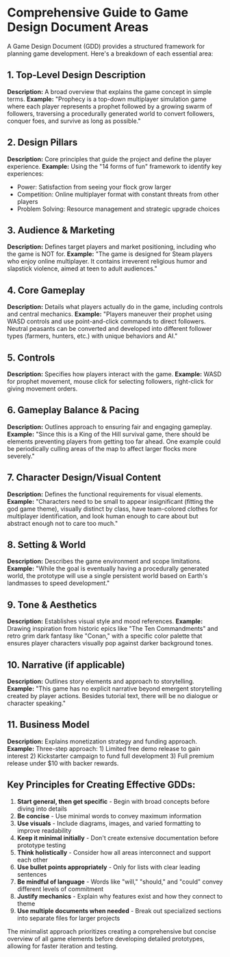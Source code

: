 # Comprehensive Guide to Game Design Document Areas

A Game Design Document (GDD) provides a structured framework for planning game development. Here's a breakdown of each essential area:

## 1. Top-Level Design Description
**Description:** A broad overview that explains the game concept in simple terms.
**Example:** "Prophecy is a top-down multiplayer simulation game where each player represents a prophet followed by a growing swarm of followers, traversing a procedurally generated world to convert followers, conquer foes, and survive as long as possible."

## 2. Design Pillars
**Description:** Core principles that guide the project and define the player experience.
**Example:** Using the "14 forms of fun" framework to identify key experiences:
- Power: Satisfaction from seeing your flock grow larger
- Competition: Online multiplayer format with constant threats from other players
- Problem Solving: Resource management and strategic upgrade choices

## 3. Audience & Marketing
**Description:** Defines target players and market positioning, including who the game is NOT for.
**Example:** "The game is designed for Steam players who enjoy online multiplayer. It contains irreverent religious humor and slapstick violence, aimed at teen to adult audiences."

## 4. Core Gameplay
**Description:** Details what players actually do in the game, including controls and central mechanics.
**Example:** "Players maneuver their prophet using WASD controls and use point-and-click commands to direct followers. Neutral peasants can be converted and developed into different follower types (farmers, hunters, etc.) with unique behaviors and AI."

## 5. Controls
**Description:** Specifies how players interact with the game.
**Example:** WASD for prophet movement, mouse click for selecting followers, right-click for giving movement orders.

## 6. Gameplay Balance & Pacing
**Description:** Outlines approach to ensuring fair and engaging gameplay.
**Example:** "Since this is a King of the Hill survival game, there should be elements preventing players from getting too far ahead. One example could be periodically culling areas of the map to affect larger flocks more severely."

## 7. Character Design/Visual Content
**Description:** Defines the functional requirements for visual elements.
**Example:** "Characters need to be small to appear insignificant (fitting the god game theme), visually distinct by class, have team-colored clothes for multiplayer identification, and look human enough to care about but abstract enough not to care too much."

## 8. Setting & World
**Description:** Describes the game environment and scope limitations.
**Example:** "While the goal is eventually having a procedurally generated world, the prototype will use a single persistent world based on Earth's landmasses to speed development."

## 9. Tone & Aesthetics
**Description:** Establishes visual style and mood references.
**Example:** Drawing inspiration from historic epics like "The Ten Commandments" and retro grim dark fantasy like "Conan," with a specific color palette that ensures player characters visually pop against darker background tones.

## 10. Narrative (if applicable)
**Description:** Outlines story elements and approach to storytelling.
**Example:** "This game has no explicit narrative beyond emergent storytelling created by player actions. Besides tutorial text, there will be no dialogue or character speaking."

## 11. Business Model
**Description:** Explains monetization strategy and funding approach.
**Example:** Three-step approach: 1) Limited free demo release to gain interest 2) Kickstarter campaign to fund full development 3) Full premium release under $10 with backer rewards.

## Key Principles for Creating Effective GDDs:

1. **Start general, then get specific** - Begin with broad concepts before diving into details
2. **Be concise** - Use minimal words to convey maximum information
3. **Use visuals** - Include diagrams, images, and varied formatting to improve readability
4. **Keep it minimal initially** - Don't create extensive documentation before prototype testing
5. **Think holistically** - Consider how all areas interconnect and support each other
6. **Use bullet points appropriately** - Only for lists with clear leading sentences
7. **Be mindful of language** - Words like "will," "should," and "could" convey different levels of commitment
8. **Justify mechanics** - Explain why features exist and how they connect to theme
9. **Use multiple documents when needed** - Break out specialized sections into separate files for larger projects

The minimalist approach prioritizes creating a comprehensive but concise overview of all game elements before developing detailed prototypes, allowing for faster iteration and testing.